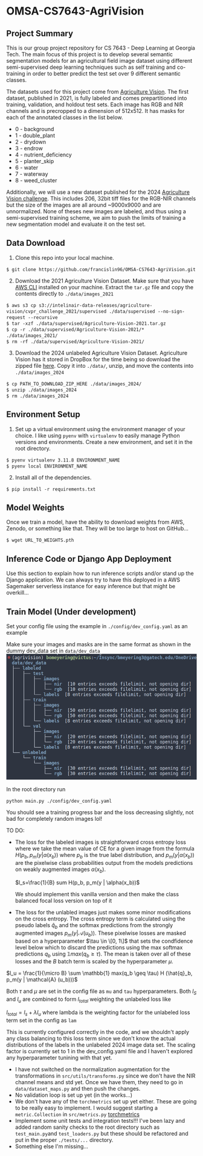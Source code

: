 # OMSA-CS7643-AgriVision
## Project Summary
This is our group project repository for CS 7643 - Deep Learning at Georgia Tech. The main focus of this project is to develop several semantic segmentation models for an agricultural field image dataset using different semi-supervised deep learning techniques such as self training and co-training in order to better predict the test set over 9 different semantic classes.

The datasets used for this project come from [Agriculture Vision](https://www.agriculture-vision.com/). The first dataset, published in 2021, is fully labeled and comes prepartitioned into training, validation, and holdout test sets. Each image has RGB and NIR channels and is precropped to a dimension of 512x512. It has masks for each of the annotated classes in the list below.
* 0 - background
* 1 - double_plant
* 2 - drydown
* 3 - endrow
* 4 - nutrient_deficiency
* 5 - planter_skip
* 6 - water
* 7 - waterway
* 8 - weed_cluster

Additionally, we will use a new dataset published for the 2024 [Agriculture Vision challenge](https://www.agriculture-vision.com/agriculture-vision-2024/prize-challenge-2024). This includes 206, 32bit tiff files for the RGB-NIR channels but the size of the images are all around ~9000x9000 and are unnormalized. None of theses new images are labeled, and thus using a semi-supervised training scheme, we aim to push the limits of training a new segmentation model and evaluate it on the test set.

## Data Download
1. Clone this repo into your local machine.
```
$ git clone https://github.com/francislin96/OMSA-CS7643-AgriVision.git
```
2. Download the 2021 Agriculture Vision Dataset. Make sure that you have [AWS CLI](https://docs.aws.amazon.com/cli/latest/userguide/getting-started-install.html) installed on your machine. Extract the `tar.gz` file and copy the contents directly to `./data/images_2021`
```
$ aws s3 cp s3://intelinair-data-releases/agriculture-vision/cvpr_challenge_2021/supervised ./data/supervised --no-sign-request --recursive
$ tar -xzf ./data/supervised/Agriculture-Vision-2021.tar.gz
$ cp -r ./data/supervised/Agriculture-Vision-2021/* ./data/images_2021/
$ rm -rf ./data/supervised/Agriculture-Vision-2021/
```
3. Download the 2024 unlabeled Agriculture Vision Dataset. Agriculture Vision has it stored in DropBox for the time being so download the zipped file [here](https://www.dropbox.com/scl/fo/7yzzc8hqtvaki2y1md6h4/h?rlkey=su71dij6xfb964zfwe1d6kros&dl=0). Copy it into `./data/`, unzip, and move the contents into `./data/images_2024`
```
$ cp PATH_TO_DOWNLOAD_ZIP_HERE ./data/images_2024/
$ unzip ./data/images_2024
$ rm ./data/images_2024
```

## Environment Setup
1. Set up a virtual environment using the environment manager of your choice. I like using `pyenv` with `virtualenv` to easily manage Python versions and environments. Create a new environment, and set it in the root directory.
```
$ pyenv virtualenv 3.11.8 ENVIRONMENT_NAME
$ pyenv local ENVIRONMENT_NAME
```
2. Install all of the dependencies.
```
$ pip install -r requirements.txt
```

## Model Weights
Once we train a model, have the ability to download weights from AWS, Zenodo, or something like that. They will be too large to host on GitHub...
```
$ wget URL_TO_WEIGHTS.pth
```

## Inference Code or Django App Deployment
Use this section to explain how to run inference scripts and/or stand up the Django application. We can always try to have this deployed in a AWS Sagemaker serverless instance for easy inference but that might be overkill...

## Train Model (Under development)
Set your config file using the example in `./config/dev_config.yaml` as an example

Make sure your images and masks are in the same format as shown in the dummy dev_data set in `data/dev_data`
![Image Directory Structure](assets/image_dir_structure.png)

In the root directory run 
```
python main.py ./config/dev_config.yaml
```

You should see a training progress bar and the loss decreasing slightly, not bad for completely random images lol!

TO DO:
* The loss for the labeled images is straightforward cross entropy loss where we take the mean value of CE for a given image from the formula $H(p_b, p_m(y | \alpha(x_b))$ where $p_b$ is the true label distribution, and $p_m(y | \alpha(x_b))$ are the pixelwise class probabilities output from the models predictions on weakly augmented images $\alpha(x_b)$.
  
  $l_s=\frac{1}{B} sum H(p_b, p_m(y | \alpha(x_b))$

  We should implement this vanilla version and then make the class balanced focal loss version on top of it
  
* The loss for the unlabled images just makes some minor modifications on the cross entropy. The cross entropy term is calculated using the pseudo labels $\hat{q}_b$ and the softmax predictions from the strongly augmented images $p_m(y | \mathcal{A} (u_b))$. These pixelwise losses are masked based on a hyperparameter $\tau \in \[0, 1\]$ that sets the condfidence level below which to discard the predictions using the max softmax predictions $q_b$ using $\mathbb{1} max(q_b \geq \tau)$. The mean is taken over all of these losses and the $B$ batch term is scaled by the hyperparameter $\mu$.

 $l_u = \frac{1}{\micro B} \sum \mathbb{1} max(q_b \geq \tau) H (\hat{q}_b, p_m(y | \mathcal{A} (u_b)))$

Both $\tau$ and $\mu$ are set in the config file as `mu` and `tau` hyperparameters. Both $l_S$ and $l_u$ are combined to form $l_{total}$ weighting the unlabeled loss like 

$l_{total} = l_s + \lambda l_u$ where lambda is the weighting factor for the unlabeled loss term set in the config as `lam`

This is currently configured correctly in the code, and we shouldn't apply any class balancing to this loss term since we don't know the actual distributions of the labels in the unlabeled 2024 image data set. The scaling factor is currently set to 1 in the dev_config.yaml file and I haven't explored any hyperparameter tunining with that yet.

* I have not switched on the normalization augmentation for the transformations in `src/utils/transforms.py` since we don't have the NIR channel means and std yet. Once we have them, they need to go in `data/dataset_maps.py` and then push the changes.
* No validation loop is set up yet (in the works...)
* We don't have any of the `torchmetrics` set up yet either. These are going to be really easy to implement. I would suggest starting a `metric.Collection` in `src/metrics.py` [torchmetrics](https://lightning.ai/docs/torchmetrics/stable/)
* Implement some unit tests and integration tests!!! I've been lazy and added random sanity checks to the root directory such as `test_main.py`and `test_loaders.py` but these should be refactored and put in the proper `./tests/...` directory.
* Something else I'm missing...
